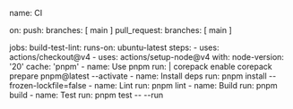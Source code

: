 name: CI

on:
  push:
    branches: [ main ]
  pull_request:
    branches: [ main ]

jobs:
  build-test-lint:
    runs-on: ubuntu-latest
    steps:
      - uses: actions/checkout@v4
      - uses: actions/setup-node@v4
        with:
          node-version: '20'
          cache: 'pnpm'
      - name: Use pnpm
        run: |
          corepack enable
          corepack prepare pnpm@latest --activate
      - name: Install deps
        run: pnpm install --frozen-lockfile=false
      - name: Lint
        run: pnpm lint
      - name: Build
        run: pnpm build
      - name: Test
        run: pnpm test -- --run
